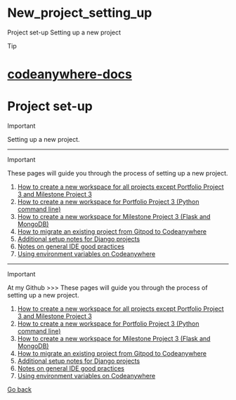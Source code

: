 # New_project_setting_up
Project set-up Setting up a new project



 
> [!TIP]
> # [codeanywhere-docs](https://code-institute-students.github.io/codeanywhere-docs/)

# Project set-up

> [!IMPORTANT]
> Setting up a new project.

---

> [!IMPORTANT]
> These pages will guide you through the process of setting up a new project.

1. [How to create a new workspace for all projects except Portfolio Project 3 and Milestone Project 3](https://code-institute-students.github.io/codeanywhere-docs/workspace-setup/workspace-setup-01-create-github-repo.html)
2. [How to create a new workspace for Portfolio Project 3 (Python command line)](https://code-institute-students.github.io/codeanywhere-docs/workspace-setup/workspace-setup-21-create-github-repo.html)
3. [How to create a new workspace for Milestone Project 3 (Flask and MongoDB)](https://code-institute-students.github.io/codeanywhere-docs/workspace-setup/workspace-setup-31-create-github-repo.html)
4. [How to migrate an existing project from Gitpod to Codeanywhere](https://code-institute-students.github.io/codeanywhere-docs/workspace-setup/workspace-setup-41-open-gitpod-workspace.html)
5. [Additional setup notes for Django projects](https://code-institute-students.github.io/codeanywhere-docs/workspace-setup/workspace-setup-61-django.html)
6. [Notes on general IDE good practices](https://code-institute-students.github.io/codeanywhere-docs/workspace-setup/workspace-setup-51-ide-good-practices.html)
7. [Using environment variables on Codeanywhere](https://code-institute-students.github.io/codeanywhere-docs/workspace-setup/workspace-setup-11-environment-variables.html)

 

---

> [!IMPORTANT]
> At my Github >>> These pages will guide you through the process of setting up a new project.

1. [How to create a new workspace for all projects except Portfolio Project 3 and Milestone Project 3](https://github.com/MohamedMesto/workspace-setup/worksspace_links/workspace-setup-01-create-github-repo.html)
2. [How to create a new workspace for Portfolio Project 3 (Python command line)](https://github.com/MohamedMesto/workspace-setup/worksspace_links/workspace-setup-21-create-github-repo.html)
3. [How to create a new workspace for Milestone Project 3 (Flask and MongoDB)](https://github.com/MohamedMesto/workspace-setup/worksspace_links/workspace-setup-31-create-github-repo.html)
4. [How to migrate an existing project from Gitpod to Codeanywhere](https://github.com/MohamedMesto/workspace-setup/worksspace_links/workspace-setup-41-open-gitpod-workspace.html)
5. [Additional setup notes for Django projects](https://github.com/MohamedMesto/workspace-setup/worksspace_links/workspace-setup-61-django.html)
6. [Notes on general IDE good practices](https://github.com/MohamedMesto/workspace-setup/worksspace_links/workspace-setup-51-ide-good-practices.html)
7. [Using environment variables on Codeanywhere](https://github.com/MohamedMesto/workspace-setup/worksspace_links/workspace-setup-11-environment-variables.html)









[Go back](<#contents>)
